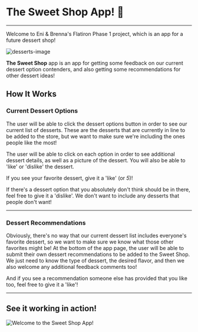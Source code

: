 # The Sweet Shop App! 🍰

---

Welcome to Eni & Brenna's Flatiron Phase 1 project, which is an app for a future dessert shop!

![desserts-image](https://www.clipartkey.com/mpngs/m/27-270500_cookies-transparent-background-transparent-background-desserts-clipart.png)

**The Sweet Shop** app is an app for getting some feedback on our current dessert option contenders, and also getting some recommendations for other dessert ideas!

## How It Works

### Current Dessert Options

The user will be able to click the dessert options button in order to see our current list of desserts. These are the desserts that are currently in line to be added to the store, but we want to make sure we're including the ones people like the most!

The user will be able to click on each option in order to see additional dessert details, as well as a picture of the dessert. You will also be able to 'like' or 'dislike' the dessert.

If you see your favorite dessert, give it a 'like' (or *5*)!

If there's a dessert option that you absolutely don't think should be in there, feel free to give it a 'dislike'. We don't want to include any desserts that people don't want!

---

### Dessert Recommendations

Obviously, there's no way that our current dessert list includes everyone's favorite dessert, so we want to make sure we know what those other favorites might be! At the bottom of the app page, the user will be able to submit their own dessert recommendations to be added to the Sweet Shop. We just need to know the type of dessert, the desired flavor, and then we also welcome any additional feedback comments too!

And if you see a recommendation someone else has provided that you like too, feel free to give it a 'like'!

---

## See it working in action!

![Welcome to the Sweet Shop App!](https://youtu.be/P_sF25jPmJo)
